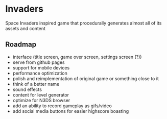 # Invaders
Space Invaders inspired game that procedurally generates almost all of its assets and content

## Roadmap
* interface (title screen, game over screen, settings screen (?))
* serve from github pages
* support for mobile devices
* performance optimization
* polish and reimplementation of original game or something close to it
* think of a better name
* sound effects
* content for level generator
* optimize for N3DS browser
* add an ability to record gameplay as gifs/video
* add social media buttons for easier highscore boasting